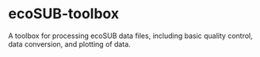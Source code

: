 # ecoSUB-toolbox
A toolbox for processing ecoSUB data files, including basic quality control, data conversion, and plotting of data.
